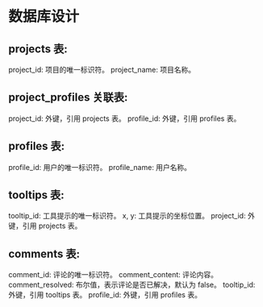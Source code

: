 # 数据库设计

## projects 表:
project_id: 项目的唯一标识符。
project_name: 项目名称。

## project_profiles 关联表:
project_id: 外键，引用 projects 表。
profile_id: 外键，引用 profiles 表。

## profiles 表:
profile_id: 用户的唯一标识符。
profile_name: 用户名称。

## tooltips 表:
tooltip_id: 工具提示的唯一标识符。
x, y: 工具提示的坐标位置。
project_id: 外键，引用 projects 表。

## comments 表:
comment_id: 评论的唯一标识符。
comment_content: 评论内容。
comment_resolved: 布尔值，表示评论是否已解决，默认为 false。
tooltip_id: 外键，引用 tooltips 表。
profile_id: 外键，引用 profiles 表。
